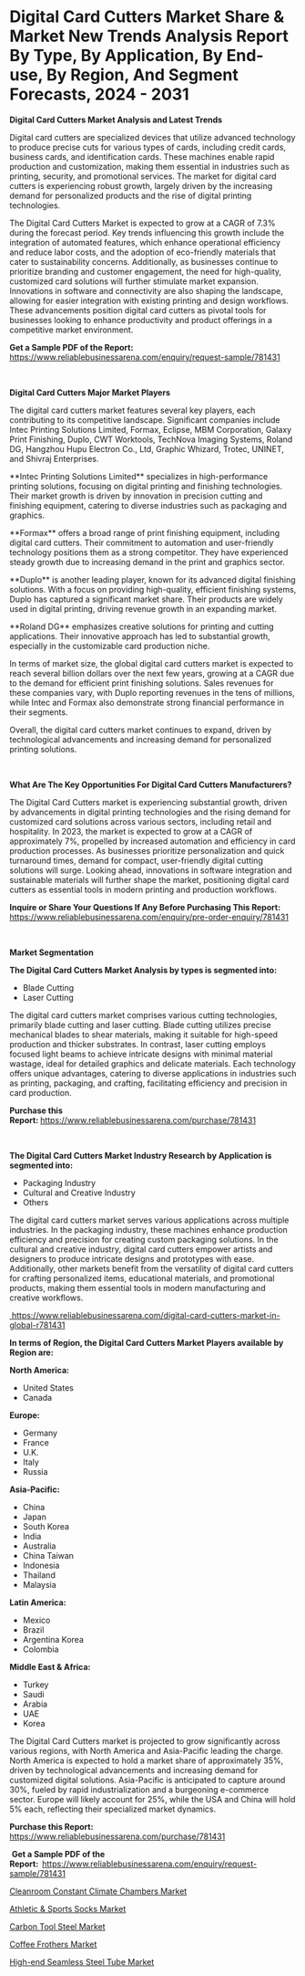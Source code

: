 <p><h1>Digital Card Cutters Market Share & Market New Trends Analysis Report By Type, By Application, By End-use, By Region, And Segment Forecasts, 2024 - 2031</h1></p><p><strong>Digital Card Cutters Market Analysis and Latest Trends</strong></p>
<p><p>Digital card cutters are specialized devices that utilize advanced technology to produce precise cuts for various types of cards, including credit cards, business cards, and identification cards. These machines enable rapid production and customization, making them essential in industries such as printing, security, and promotional services. The market for digital card cutters is experiencing robust growth, largely driven by the increasing demand for personalized products and the rise of digital printing technologies.</p><p>The Digital Card Cutters Market is expected to grow at a CAGR of 7.3% during the forecast period. Key trends influencing this growth include the integration of automated features, which enhance operational efficiency and reduce labor costs, and the adoption of eco-friendly materials that cater to sustainability concerns. Additionally, as businesses continue to prioritize branding and customer engagement, the need for high-quality, customized card solutions will further stimulate market expansion. Innovations in software and connectivity are also shaping the landscape, allowing for easier integration with existing printing and design workflows. These advancements position digital card cutters as pivotal tools for businesses looking to enhance productivity and product offerings in a competitive market environment.</p></p>
<p><strong>Get a Sample PDF of the Report:&nbsp;</strong> <a href="https://www.reliablebusinessarena.com/enquiry/request-sample/781431?utm_campaign=1331&utm_medium=2&utm_source=Github&utm_content=ia&utm_term=15102024&utm_id=digital-card-cutters">https://www.reliablebusinessarena.com/enquiry/request-sample/781431</a></p>
<p>&nbsp;</p>
<p><strong>Digital Card Cutters Major Market Players</strong></p>
<p><p>The digital card cutters market features several key players, each contributing to its competitive landscape. Significant companies include Intec Printing Solutions Limited, Formax, Eclipse, MBM Corporation, Galaxy Print Finishing, Duplo, CWT Worktools, TechNova Imaging Systems, Roland DG, Hangzhou Hupu Electron Co., Ltd, Graphic Whizard, Trotec, UNINET, and Shivraj Enterprises.</p><p>**Intec Printing Solutions Limited** specializes in high-performance printing solutions, focusing on digital printing and finishing technologies. Their market growth is driven by innovation in precision cutting and finishing equipment, catering to diverse industries such as packaging and graphics.</p><p>**Formax** offers a broad range of print finishing equipment, including digital card cutters. Their commitment to automation and user-friendly technology positions them as a strong competitor. They have experienced steady growth due to increasing demand in the print and graphics sector.</p><p>**Duplo** is another leading player, known for its advanced digital finishing solutions. With a focus on providing high-quality, efficient finishing systems, Duplo has captured a significant market share. Their products are widely used in digital printing, driving revenue growth in an expanding market.</p><p>**Roland DG** emphasizes creative solutions for printing and cutting applications. Their innovative approach has led to substantial growth, especially in the customizable card production niche.</p><p>In terms of market size, the global digital card cutters market is expected to reach several billion dollars over the next few years, growing at a CAGR due to the demand for efficient print finishing solutions. Sales revenues for these companies vary, with Duplo reporting revenues in the tens of millions, while Intec and Formax also demonstrate strong financial performance in their segments.</p><p>Overall, the digital card cutters market continues to expand, driven by technological advancements and increasing demand for personalized printing solutions.</p></p>
<p>&nbsp;</p>
<p><strong>What Are The Key Opportunities For Digital Card Cutters Manufacturers?</strong></p>
<p><p>The Digital Card Cutters market is experiencing substantial growth, driven by advancements in digital printing technologies and the rising demand for customized card solutions across various sectors, including retail and hospitality. In 2023, the market is expected to grow at a CAGR of approximately 7%, propelled by increased automation and efficiency in card production processes. As businesses prioritize personalization and quick turnaround times, demand for compact, user-friendly digital cutting solutions will surge. Looking ahead, innovations in software integration and sustainable materials will further shape the market, positioning digital card cutters as essential tools in modern printing and production workflows.</p></p>
<p><strong>Inquire or Share Your Questions If Any Before Purchasing This Report:</strong> <a href="https://www.reliablebusinessarena.com/enquiry/pre-order-enquiry/781431?utm_campaign=1331&utm_medium=2&utm_source=Github&utm_content=ia&utm_term=15102024&utm_id=digital-card-cutters">https://www.reliablebusinessarena.com/enquiry/pre-order-enquiry/781431</a></p>
<p>&nbsp;</p>
<p><strong>Market Segmentation</strong></p>
<p><strong>The Digital Card Cutters Market Analysis by types is segmented into:</strong></p>
<p><ul><li>Blade Cutting</li><li>Laser Cutting</li></ul></p>
<p><p>The digital card cutters market comprises various cutting technologies, primarily blade cutting and laser cutting. Blade cutting utilizes precise mechanical blades to shear materials, making it suitable for high-speed production and thicker substrates. In contrast, laser cutting employs focused light beams to achieve intricate designs with minimal material wastage, ideal for detailed graphics and delicate materials. Each technology offers unique advantages, catering to diverse applications in industries such as printing, packaging, and crafting, facilitating efficiency and precision in card production.</p></p>
<p><strong>Purchase this Report:&nbsp;</strong><a href="https://www.reliablebusinessarena.com/purchase/781431?utm_campaign=1331&utm_medium=2&utm_source=Github&utm_content=ia&utm_term=15102024&utm_id=digital-card-cutters">https://www.reliablebusinessarena.com/purchase/781431</a></p>
<p>&nbsp;</p>
<p><strong>The Digital Card Cutters Market Industry Research by Application is segmented into:</strong></p>
<p><ul><li>Packaging Industry</li><li>Cultural and Creative Industry</li><li>Others</li></ul></p>
<p><p>The digital card cutters market serves various applications across multiple industries. In the packaging industry, these machines enhance production efficiency and precision for creating custom packaging solutions. In the cultural and creative industry, digital card cutters empower artists and designers to produce intricate designs and prototypes with ease. Additionally, other markets benefit from the versatility of digital card cutters for crafting personalized items, educational materials, and promotional products, making them essential tools in modern manufacturing and creative workflows.</p></p>
<p><a href="https://www.reliablebusinessarena.com/digital-card-cutters-market-in-global-r781431?utm_campaign=1331&utm_medium=2&utm_source=Github&utm_content=ia&utm_term=15102024&utm_id=digital-card-cutters">&nbsp;https://www.reliablebusinessarena.com/digital-card-cutters-market-in-global-r781431</a></p>
<p><strong>In terms of Region, the Digital Card Cutters Market Players available by Region are:</strong></p>
<p>
    <p> <strong> North America: </strong>
        <ul>
            <li>United States</li>
            <li>Canada</li>
        </ul>
        </p> 
    <p> <strong> Europe: </strong>
        <ul>
            <li>Germany</li>
            <li>France</li>
            <li>U.K.</li>
            <li>Italy</li>
            <li>Russia</li>
        </ul>
        </p> 
    <p> <strong> Asia-Pacific: </strong>
        <ul>
            <li>China</li>
            <li>Japan</li>
            <li>South Korea</li>
            <li>India</li>
            <li>Australia</li>
            <li>China Taiwan</li>
            <li>Indonesia</li>
            <li>Thailand</li>
            <li>Malaysia</li>
        </ul>
        </p> 
    <p> <strong> Latin America: </strong>
        <ul>
            <li>Mexico</li>
            <li>Brazil</li>
            <li>Argentina Korea</li>
            <li>Colombia</li>
        </ul>
        </p> 
    <p> <strong> Middle East & Africa: </strong>
        <ul>
            <li>Turkey</li>
            <li>Saudi</li>
            <li>Arabia</li>
            <li>UAE</li>
            <li>Korea</li>
        </ul>
    </p>
    </p>
<p><p>The Digital Card Cutters market is projected to grow significantly across various regions, with North America and Asia-Pacific leading the charge. North America is expected to hold a market share of approximately 35%, driven by technological advancements and increasing demand for customized digital solutions. Asia-Pacific is anticipated to capture around 30%, fueled by rapid industrialization and a burgeoning e-commerce sector. Europe will likely account for 25%, while the USA and China will hold 5% each, reflecting their specialized market dynamics.</p></p>
<p><strong>Purchase this Report: </strong><a href="https://www.reliablebusinessarena.com/purchase/781431?utm_campaign=1331&utm_medium=2&utm_source=Github&utm_content=ia&utm_term=15102024&utm_id=digital-card-cutters">https://www.reliablebusinessarena.com/purchase/781431</a></p>
<p>&nbsp;<strong>Get a Sample PDF of the Report:&nbsp;&nbsp;</strong><a href="https://www.reliablebusinessarena.com/enquiry/request-sample/781431?utm_campaign=1331&utm_medium=2&utm_source=Github&utm_content=ia&utm_term=15102024&utm_id=digital-card-cutters">https://www.reliablebusinessarena.com/enquiry/request-sample/781431</a></p>
<p><strong></strong></p>
<p><p><a href="https://github.com/ottolineki0zc/Market-Research-Report-List-1/blob/main/cleanroom-constant-climate-chambers-market.md?utm_campaign=1331&utm_medium=2&utm_source=Github&utm_content=ia&utm_term=15102024&utm_id=digital-card-cutters">Cleanroom Constant Climate Chambers Market</a></p><p><a href="https://www.linkedin.com/pulse/emerging-trends-athletic-sports-socks-market-global-outlook-f5u1f?trk=public_post_embed_feed-article-content&utm_campaign=1331&utm_medium=2&utm_source=Github&utm_content=ia&utm_term=15102024&utm_id=digital-card-cutters">Athletic & Sports Socks Market</a></p><p><a href="https://www.linkedin.com/pulse/global-carbon-tool-steel-market-focus-product-type-060075-carbon076090-o7cmf?trk=public_post_embed_feed-article-content&utm_campaign=1331&utm_medium=2&utm_source=Github&utm_content=ia&utm_term=15102024&utm_id=digital-card-cutters">Carbon Tool Steel Market</a></p><p><a href="https://www.linkedin.com/pulse/global-coffee-frothers-market-focus-product-type-fully-automatic-4lmsc?trk=public_post_embed_feed-article-content&utm_campaign=1331&utm_medium=2&utm_source=Github&utm_content=ia&utm_term=15102024&utm_id=digital-card-cutters">Coffee Frothers Market</a></p><p><a href="https://github.com/angilaguardtd7/Market-Research-Report-List-1/blob/main/high-end-seamless-steel-tube-market.md?utm_campaign=1331&utm_medium=2&utm_source=Github&utm_content=ia&utm_term=15102024&utm_id=digital-card-cutters">High-end Seamless Steel Tube Market</a></p></p>